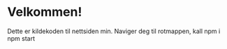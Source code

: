 # Velkommen!

Dette er kildekoden til nettsiden min. Naviger deg til rotmappen, kall
npm i
npm start